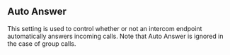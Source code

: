 ## Auto Answer

This setting is used to control whether or not an intercom endpoint automatically answers incoming calls. Note that Auto Answer is ignored in the case of group calls.
